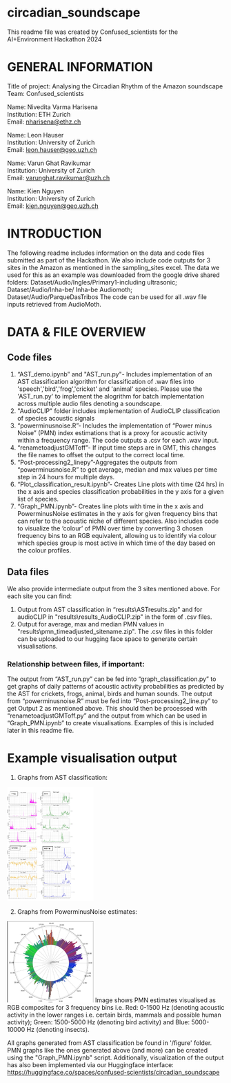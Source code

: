# circadian_soundscape
This readme file was created by Confused_scientists for the AI+Environment Hackathon 2024

# GENERAL INFORMATION
Title of project: Analysing the Circadian Rhythm of the Amazon soundscape
Team: Confused_scientists

Name: Nivedita Varma Harisena \
Institution: ETH Zurich \
Email: nharisena@ethz.ch

Name: Leon Hauser \
Institution: University of Zurich \
Email: leon.hauser@geo.uzh.ch

Name: Varun Ghat Ravikumar \
Institution: University of Zurich \
Email: varunghat.ravikumar@uzh.ch

Name: Kien Nguyen \
Institution: University of Zurich \
Email: kien.nguyen@geo.uzh.ch

# INTRODUCTION
The following readme includes information on the data and code files submitted as part of the Hackathon. We also include code outputs for 3 sites in the Amazon as mentioned in the sampling_sites excel. The data we used for this as an example was downloaded from the google drive shared folders: Dataset/Audio/Ingles/Primary1-including ultrasonic; Dataset/Audio/Inha-be/ Inha-be Audiomoth; Dataset/Audio/ParqueDasTribos
The code can be used for all .wav file inputs retrieved from AudioMoth.
	
# DATA & FILE OVERVIEW
## Code files
1.	“AST_demo.ipynb” and "AST_run.py"- Includes implementation of an AST classification algorithm for classification of .wav files into 'speech','bird','frog','cricket' and 'animal' species. Please use the 'AST_run.py' to implement the alogrithm for batch implementation across multiple audio files denoting a soundscape. 
2.	"AudioCLIP" folder includes implementation of AudioCLIP classification of species acoustic signals
3.	“powerminusnoise.R”- Includes the implementation of “Power minus Noise” (PMN) index estimations that is a proxy for acoustic activity within a frequency range. The code outputs a .csv for each .wav input.
4.	“renametoadjustGMToff”- If input time steps are in GMT, this changes the file names to offset the output to the correct local time. 
5.	“Post-processing2_linepy”-Aggregates the outputs from “powerminusnoise.R” to get average, median and max values per time step in 24 hours for multiple days.
6.	“Plot_classification_result.ipynb”- Creates Line plots with time (24 hrs) in the x axis and species classification probabilities in the y axis for a given list of species.
7.	“Graph_PMN.ipynb”- Creates line plots with time in the x axis and PowerminusNoise estimates in the y axis for given frequency bins that can refer to the acoustic niche of different species. Also includes code to visualize the ‘colour’ of PMN over time by converting 3 chosen frequency bins to an RGB equivalent, allowing us to identify via colour which species group is most active in which time of the day based on the colour profiles.

## Data files
We also provide intermediate output from the 3 sites mentioned above. For each site you can find:
1.	Output from AST classification in “results\ASTresults.zip" and for audioCLIP in "results\results_AudioCLIP.zip" in the form of .csv files.
2.	Output for average, max and median PMN values in "results\pmn_timeadjusted_sitename.zip". The .csv files in this folder can be uploaded to our hugging face space to generate certain visualisations. 

### Relationship between files, if important: 
The output from “AST_run.py” can be fed into “graph_classification.py” to get graphs of daily patterns of acoustic activity probabilities as predicted by the AST for crickets, frogs, animal, birds and human sounds.
The output from “powerminusnoise.R” must be fed into “Post-processing2_line.py” to get Output 2 as mentioned above. This should then be processed with “renametoadjustGMToff.py” and the output from which can be used in “Graph_PMN.ipynb” to create visualisations. Examples of this is included later in this readme file. 

# Example visualisation output

1.	Graphs from AST classification:  
<img loading="lazy" width="200px" src="./ASTclass_out.jpg" alt="ASTclass_out.jpg" />

2.	Graphs from PowerminusNoise estimates:
<img loading="lazy" width="200px" src="./RGB_cirlce_out.jpg" alt="RGB_cirlce_out.jpg" />
Image shows PMN estimates visualised as RGB composites for 3 frequency bins i.e. Red: 0-1500 Hz (denoting acoustic activity in the lower ranges i.e. certain birds, mammals and possible human activity); Green: 1500-5000 Hz (denoting bird activity) and Blue: 5000-10000 Hz (denoting insects).

All graphs generated from AST classification be found in '/figure' folder. PMN graphs like the ones generated above (and more) can be created using the "Graph_PMN.ipynb" script. 
Additionally, visualization of the output has also been implemented via our Huggingface interface: https://huggingface.co/spaces/confused-scientists/circadian_soundscape
